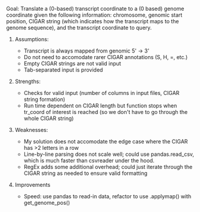 Goal: Translate a (0-based) transcript coordinate to a (0 based) genome coordinate 
given the following information: chromosome, genomic start position, CIGAR string 
(which indicates how the transcript maps to the genome sequence), and the transcript
coordinate to query.

1. Assumptions:
    * Transcript is always mapped from genomic 5' -> 3'
    * Do not need to accomodate rarer CIGAR annotations (S, H, =, etc.)
    * Empty CIGAR strings are not valid input 
    * Tab-separated input is provided  

2. Strengths:
    * Checks for valid input (number of columns in input files, CIGAR string formation)
    * Run time dependent on CIGAR length but function stops when tr_coord of interest is reached
    (so we don't have to go through the whole CIGAR string) 

3. Weaknesses:

    * My solution does not accomodate the edge case where the CIGAR has >2 letters in a row 
    * Line-by-line parsing does not scale well; could use pandas.read_csv, 
    which is much faster than csvreader under the hood. 
    * RegEx adds some additional overhead; could just iterate through the CIGAR string as needed
    to ensure valid formatting


4. Improvements
    * Speed: use pandas to read-in data, refactor to use .applymap() with get_genome_pos()
